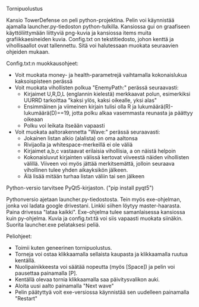 Tornipuolustus

Kansio TowerDefense on peli python-projektina. Pelin voi käynnistää ajamalla launcher.py-tiedoston python-tulkilla.
Kansiossa gui on graafiseen käyttöliittymään liittyviä png-kuvia ja kansiossa items muita grafiikkaesineiden kuvia.
Config.txt on tekstitiedosto, johon kenttä ja vihollisaallot ovat tallennettu. Sitä voi halutessaan muokata seuraavien ohjeiden mukaan.

Config.txt:n muokkausohjeet:
- Voit muokata money- ja health-parametrejä vaihtamalla kokonaislukua kaksoispisteen perässä
- Voit muokata vihollisten polkua "EnemyPath:" perässä seuraavasti:
    - Kirjaimet U,R,D,L (englannin kielestä) merkkaavat polun, esimerkiksi UURRD tarkoittaa "kaksi ylös, kaksi oikealle, yksi alas"
    - Ensimmäinen ja viimeinen kirjain tulisi olla R ja lukumäärä(R)-lukumäärä(D)==19, jotta polku alkaa vasemmasta reunasta ja päättyy oikeaan
    - Polku voi leikata itseään vapaasti
- Voit muokata aaltorakennetta "Wave:" perässä seuraavasti:
    - Jokainen listan alkio (alalista) on oma aaltonsa
    - Rivijaolla ja whitespace-merkeillä ei ole väliä
    - Kirjaimet a,b,c vastaavat erilaisia vihollisia, a on näistä helpoin
    - Kokonaisluvut kirjainten välissä kertovat viiveestä näiden vihollisten välillä. Viiveen voi myös jättää merkitsemättä, jolloin seuraava vihollinen tulee yhden aikayksikön jälkeen.
    - Älä lisää mitään turhaa listan väliin tai sen jälkeen

Python-versio tarvitsee PyQt5-kirjaston. ("pip install pyqt5")

Pythonversio ajetaan launcher.py-tiedostosta. Tein myös exe-ohjelman, jonka voi ladata google drivestani. Linkki siihen löytyy master-haarasta. Paina drivessa "lataa kaikki".
Exe-ohjelma tulee samanlaisessa kansiossa kuin py-ohjelma. Kuvia ja config.txt:tä voi siis vapaasti muokata siinäkin. Suorita launcher.exe pelataksesi peliä.

Peliohjeet:
- Toimii kuten geneerinen tornipuolustus.
- Torneja voi ostaa klikkaamalla sellaista kaupasta ja klikkaamalla ruutua kentällä.
- Nuolipainikkeesta voi säätää nopeutta (myös [Space]) ja pelin voi pausettaa painamalla [P].
- Kentällä olevaa tornia klikkaamalla saa päivitysvalikon auki.
- Aloita uusi aalto painamalla "Next wave"
- Pelin päätyttyä voit exe-versiossa käynnistää sen uudelleen painamalla "Restart"
